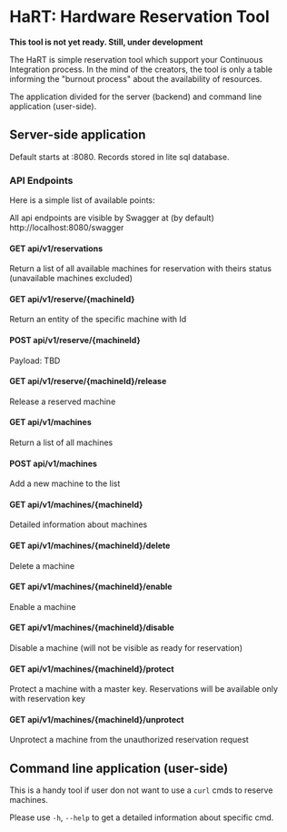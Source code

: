 # HaRT: Hardware Reservation Tool

__This tool is not yet ready. Still, under development__ 

The HaRT is simple reservation tool which support your Continuous Integration process. 
In the mind of the creators, the tool is only a table informing the "burnout process" about the availability of resources.

The application divided for the server (backend) and command line application (user-side).

## Server-side application
Default starts at :8080. Records stored in lite sql database.  

### API Endpoints
Here is a simple list of available points:

All api endpoints are visible by Swagger at (by default) http://localhost:8080/swagger


#### GET api/v1/reservations
Return a list of all available machines for reservation with theirs status (unavailable machines excluded)

#### GET api/v1/reserve/{machineId}
Return an entity of the specific machine with Id

#### POST api/v1/reserve/{machineId}
Payload: TBD

#### GET api/v1/reserve/{machineId}/release
Release a reserved machine

#### GET api/v1/machines
Return a list of all machines

#### POST api/v1/machines
Add a new machine to the list

#### GET api/v1/machines/{machineId}
Detailed information about machines

#### GET api/v1/machines/{machineId}/delete
Delete a machine

#### GET api/v1/machines/{machineId}/enable
Enable a machine 

#### GET api/v1/machines/{machineId}/disable
Disable a machine (will not be visible as ready for reservation)

#### GET api/v1/machines/{machineId}/protect
Protect a machine with a master key. Reservations will be available only with reservation key

#### GET api/v1/machines/{machineId}/unprotect
Unprotect a machine from the unauthorized reservation request


## Command line application (user-side)
This is a handy tool if user don not want to use a `curl` cmds to reserve machines. 

Please use `-h`, `--help` to get a detailed information about specific cmd.